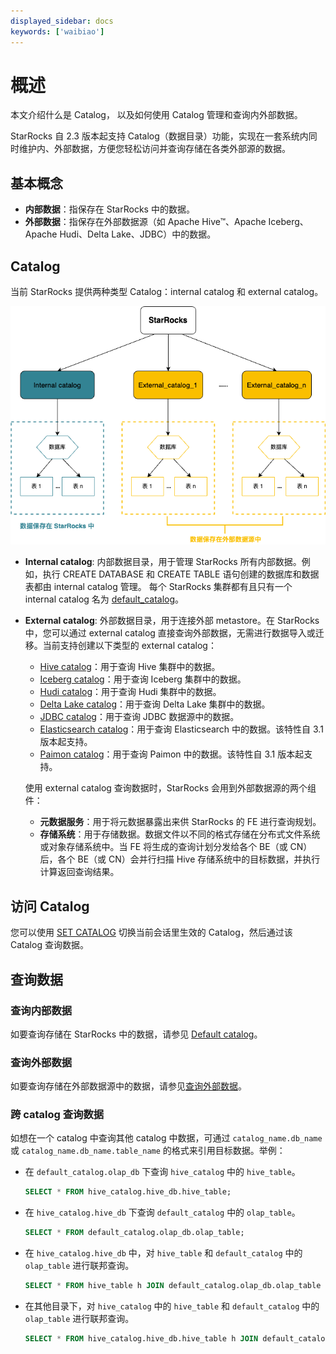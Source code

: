 ```yaml
---
displayed_sidebar: docs
keywords: ['waibiao']
---
```


# 概述

本文介绍什么是 Catalog， 以及如何使用 Catalog 管理和查询内外部数据。

StarRocks 自 2.3 版本起支持 Catalog（数据目录）功能，实现在一套系统内同时维护内、外部数据，方便您轻松访问并查询存储在各类外部源的数据。

## 基本概念

- **内部数据**：指保存在 StarRocks 中的数据。
- **外部数据**：指保存在外部数据源（如 Apache Hive™、Apache Iceberg、Apache Hudi、Delta Lake、JDBC）中的数据。

## Catalog

当前 StarRocks 提供两种类型 Catalog：internal catalog 和 external catalog。

![figure1](../../_assets/3.12-1.png)

- **Internal catalog**: 内部数据目录，用于管理 StarRocks 所有内部数据。例如，执行 CREATE DATABASE 和 CREATE TABLE 语句创建的数据库和数据表都由 internal catalog 管理。 每个 StarRocks 集群都有且只有一个 internal catalog 名为 [default_catalog](../catalog/default_catalog.md)。
- **External catalog**: 外部数据目录，用于连接外部 metastore。在 StarRocks 中，您可以通过 external catalog 直接查询外部数据，无需进行数据导入或迁移。当前支持创建以下类型的 external catalog：
  - [Hive catalog](../catalog/hive_catalog.md)：用于查询 Hive 集群中的数据。
  - [Iceberg catalog](../catalog/iceberg_catalog.md)：用于查询 Iceberg 集群中的数据。
  - [Hudi catalog](../catalog/hudi_catalog.md)：用于查询 Hudi 集群中的数据。
  - [Delta Lake catalog](../catalog/deltalake_catalog.md)：用于查询 Delta Lake 集群中的数据。
  - [JDBC catalog](../catalog/jdbc_catalog.md)：用于查询 JDBC 数据源中的数据。
  - [Elasticsearch catalog](../catalog/elasticsearch_catalog.md)：用于查询 Elasticsearch 中的数据。该特性自 3.1 版本起支持。
  - [Paimon catalog](../catalog/paimon_catalog.md)：用于查询 Paimon 中的数据。该特性自 3.1 版本起支持。

  使用 external catalog 查询数据时，StarRocks 会用到外部数据源的两个组件：

  - **元数据服务**：用于将元数据暴露出来供 StarRocks 的 FE 进行查询规划。
  - **存储系统**：用于存储数据。数据文件以不同的格式存储在分布式文件系统或对象存储系统中。当 FE 将生成的查询计划分发给各个 BE（或 CN）后，各个 BE（或 CN）会并行扫描 Hive 存储系统中的目标数据，并执行计算返回查询结果。

## 访问 Catalog

您可以使用 [SET CATALOG](../../sql-reference/sql-statements/Catalog/SET_CATALOG.md) 切换当前会话里生效的 Catalog，然后通过该 Catalog 查询数据。

## 查询数据

### 查询内部数据

如要查询存储在 StarRocks 中的数据，请参见 [Default catalog](../catalog/default_catalog.md)。

### 查询外部数据

如要查询存储在外部数据源中的数据，请参见[查询外部数据](../catalog/query_external_data.md)。

### 跨 catalog 查询数据

如想在一个 catalog 中查询其他 catalog 中数据，可通过 `catalog_name.db_name` 或 `catalog_name.db_name.table_name` 的格式来引用目标数据。举例：

- 在 `default_catalog.olap_db` 下查询 `hive_catalog` 中的 `hive_table`。

  ```SQL
  SELECT * FROM hive_catalog.hive_db.hive_table;
  ```

- 在 `hive_catalog.hive_db` 下查询 `default_catalog` 中的 `olap_table`。

  ```SQL
  SELECT * FROM default_catalog.olap_db.olap_table;
  ```

- 在 `hive_catalog.hive_db` 中，对 `hive_table` 和 `default_catalog` 中的 `olap_table` 进行联邦查询。

  ```SQL
  SELECT * FROM hive_table h JOIN default_catalog.olap_db.olap_table o WHERE h.id = o.id;
  ```

- 在其他目录下，对 `hive_catalog` 中的 `hive_table` 和 `default_catalog` 中的 `olap_table` 进行联邦查询。

  ```SQL
  SELECT * FROM hive_catalog.hive_db.hive_table h JOIN default_catalog.olap_db.olap_table o WHERE h.id = o.id;
  ```
